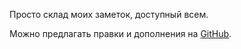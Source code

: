 Просто склад моих заметок, доступный всем.

Можно предлагать правки и дополнения на [GitHub](https://github.com/Arity-T/knowledge-base).